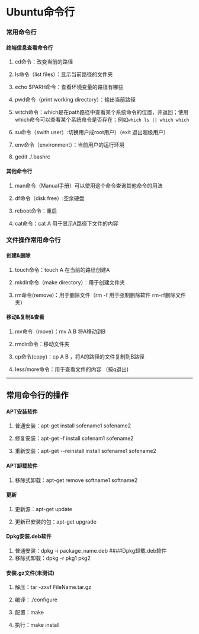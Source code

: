 # Ubuntu命令行
### 常用命令行
#### 终端信息查看命令行
1. cd命令：改变当前的路径

1. ls命令（list files）：显示当前路径的文件夹

1. echo $PARH命令：查看环境变量的路径有哪些

1. pwd命令（print working directory）：输出当前路径 

1. witch命令：which是在path路径中查看某个系统命令的位置，并返回；使用which命令可以查看某个系统命令是否存在；例如`which ls || which which`

1. su命令（swith user）:切换用户成root用户）（exit 退出超级用户）

1. env命令（environment）：当前用户的运行环境

1. gedit ./.bashrc
#### 其他命令行

1. man命令（Manual手册）可以使用这个命令查询其他命令的用法

1. df命令（disk free）:空余硬盘

1. reboot命令：重启

1. cat命令：cat A 用于显示A路径下文件的内容

### 文件操作常用命令行
#### 创建&删除
1. touch命令：touch A 在当前的路径创建A

1. mkdir命令（make directory）：用于创建文件夹

1. rm命令(remove)：用于删除文件（rm -f 用于强制删除软件 rm-rf删除文件夹）

#### 移动&复制&查看
1. mv命令（move）：mv A B 将A移动到B

1. rmdir命令：移动文件夹

1. cp命令(copy)：cp A B ，将A的路径的文件复制到B路径

1. less/more命令：用于查看文件的内容 （按q退出)

----
## 常用命令行的操作
#### APT安装软件
1. 普通安装：apt-get install sofename1 sofename2

1. 修复安装：apt-get -f install sofenam1 sofename2

1. 重新安装：apt-get --reinstall install sofename1 sofename2
#### APT卸载软件
1. 移除式卸载：apt-get remove softname1 softname2
#### 更新
1. 更新源：apt-get update

1. 更新已安装的包：apt-get upgrade

#### Dpkg安装.deb软件
1. 普通安装：dpkg -i package_name.deb
####Dpkg卸载.deb软件
1. 移除式卸载：dpkg -r pkg1 pkg2
#### 安装.gz文件(未测试)
1. 解压：tar -zxvf FileName.tar.gz

1. 编译：./configure

1. 配置：make

1. 执行：make install

